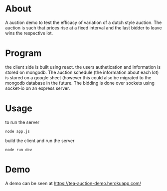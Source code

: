 # About
A auction demo to test the efficacy of variation of a dutch style auction. The auction is such that prices rise at a fixed interval and the last bidder to leave wins the respective lot.

# Program
the client side is built using react. the users authetication and information is stored on mongodb. The auction schedule (the information about each lot) is stored on a google sheet (however this could also be migrated to the mongodb database in the future. The bidding is done over sockets using socket-io on an express server.

# Usage
to run the server
```
node app.js
```

build the client and run the server
```
node run dev
```

# Demo
A demo can be seen at https://tea-auction-demo.herokuapp.com/
